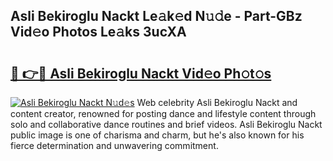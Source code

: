 ## Asli Bekiroglu Nackt Le𝚊k𝚎d N𝚞𝚍e - Part-GBz Vid𝚎o Photos Le𝚊ks 3ucXA

# <h2><a href="http://fb33k7.evod.top/?m=Asli+Bekiroglu+Nackt">🔗 👉🔴 Asli Bekiroglu Nackt Vid𝚎o Ph𝚘t𝚘s</a></h2>

[![Asli Bekiroglu Nackt N𝚞d𝚎s](https://i.imgur.com/8V9OHl7.gif)](http://fb33k7.evod.top/?m=Asli+Bekiroglu+Nackt)
Web celebrity Asli Bekiroglu Nackt and content creator, renowned for posting dance and lifestyle content through solo and collaborative dance routines and brief videos. Asli Bekiroglu Nackt public image is one of charisma and charm, but he's also known for his fierce determination and unwavering commitment. 
